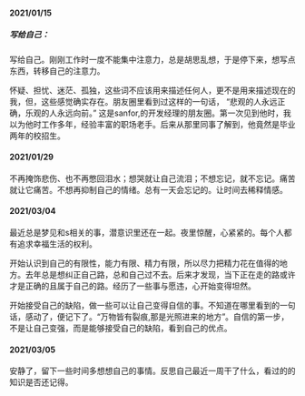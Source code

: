 #### 2021/01/15

##### 写给自己：

​	写给自己。刚刚工作时一度不能集中注意力，总是胡思乱想，于是停下来，想写点东西，转移自己的注意力。

怀疑、担忧、迷茫、孤独，这些词不应该用来描述任何人，更不是用来描述现在的我，但，这些感觉确实存在。朋友圈里看到过这样的一句话， “悲观的人永远正确，乐观的人永远向前。” 这是sanfor,的开发经理的朋友圈。第一次见到他时，我以为他时工作多年，经验丰富的职场老手。后来从那里同事了解到，他竟然是毕业两年的校招生。



#### 2021/01/29

​	不再掩饰悲伤、也不再憋回泪水；想哭就让自己流泪；不想忘记，就不忘记。痛苦就让它痛苦。不想再抑制自己的情绪。总有一天会忘记的。让时间去稀释情感。

#### 2021/03/04

​	最近总是梦见和s相关的事，潜意识里还在一起。夜里惊醒，心紧紧的。每个人都有追求幸福生活的权利。

​	开始认识到自己的有限性，能力有限、精力有限，所以尽力把精力花在值得的地方。去年总是想纠正自己路，总和自己过不去。后来才发现，当下正在走的路或许才是正确的且属于自己的路。经历了一些事与愿违，心开始变得坦然。

​	开始接受自己的缺陷，做一些可以让自己变得自信的事。不知道在哪里看到的一句话，感动了，便记下了。“万物皆有裂痕,那是光照进来的地方”。自信的第一步，不是让自己变强，而是能够接受自己的缺陷，看到自己的优点。

#### 2021/03/05

​	安静了，留下一些时间多想想自己的事情。反思自己最近一周干了什么，看过的的知识是否还记得。

